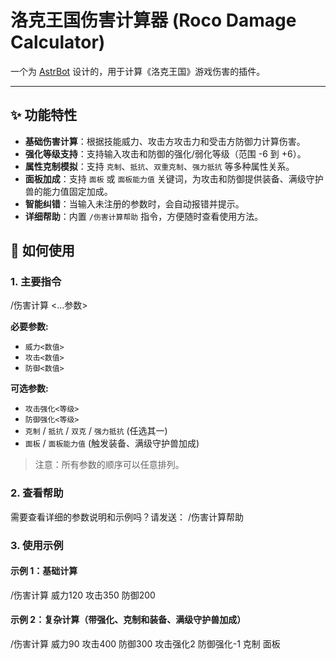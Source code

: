 # 洛克王国伤害计算器 (Roco Damage Calculator)

一个为 [AstrBot](https://github.com/Soulter/AstrBot) 设计的，用于计算《洛克王国》游戏伤害的插件。

---

## ✨ 功能特性

- **基础伤害计算**：根据技能威力、攻击方攻击力和受击方防御力计算伤害。
- **强化等级支持**：支持输入攻击和防御的强化/弱化等级（范围 -6 到 +6）。
- **属性克制模拟**：支持 `克制`、`抵抗`、`双重克制`、`强力抵抗` 等多种属性关系。
- **面板加成**：支持 `面板` 或 `面板能力值` 关键词，为攻击和防御提供装备、满级守护兽的能力值固定加成。
- **智能纠错**：当输入未注册的参数时，会自动报错并提示。
- **详细帮助**：内置 `/伤害计算帮助` 指令，方便随时查看使用方法。

## 🚀 如何使用

### 1. 主要指令

/伤害计算 <...参数>

**必要参数:**
- `威力<数值>`
- `攻击<数值>`
- `防御<数值>`

**可选参数:**
- `攻击强化<等级>`
- `防御强化<等级>`
- `克制` / `抵抗` / `双克` / `强力抵抗` (任选其一)
- `面板` / `面板能力值` (触发装备、满级守护兽加成)

> 注意：所有参数的顺序可以任意排列。

### 2. 查看帮助

需要查看详细的参数说明和示例吗？请发送：
/伤害计算帮助

### 3. 使用示例

#### 示例 1：基础计算
/伤害计算 威力120 攻击350 防御200

#### 示例 2：复杂计算（带强化、克制和装备、满级守护兽加成）
/伤害计算 威力90 攻击400 防御300 攻击强化2 防御强化-1 克制 面板
